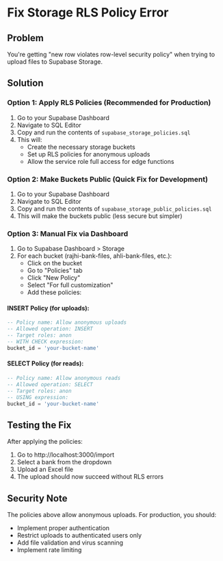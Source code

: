 # Fix Storage RLS Policy Error

## Problem
You're getting "new row violates row-level security policy" when trying to upload files to Supabase Storage.

## Solution

### Option 1: Apply RLS Policies (Recommended for Production)

1. Go to your Supabase Dashboard
2. Navigate to SQL Editor
3. Copy and run the contents of `supabase_storage_policies.sql`
4. This will:
   - Create the necessary storage buckets
   - Set up RLS policies for anonymous uploads
   - Allow the service role full access for edge functions

### Option 2: Make Buckets Public (Quick Fix for Development)

1. Go to your Supabase Dashboard
2. Navigate to SQL Editor
3. Copy and run the contents of `supabase_storage_public_policies.sql`
4. This will make the buckets public (less secure but simpler)

### Option 3: Manual Fix via Dashboard

1. Go to Supabase Dashboard > Storage
2. For each bucket (rajhi-bank-files, ahli-bank-files, etc.):
   - Click on the bucket
   - Go to "Policies" tab
   - Click "New Policy"
   - Select "For full customization"
   - Add these policies:

#### INSERT Policy (for uploads):
```sql
-- Policy name: Allow anonymous uploads
-- Allowed operation: INSERT
-- Target roles: anon
-- WITH CHECK expression:
bucket_id = 'your-bucket-name'
```

#### SELECT Policy (for reads):
```sql
-- Policy name: Allow anonymous reads
-- Allowed operation: SELECT
-- Target roles: anon
-- USING expression:
bucket_id = 'your-bucket-name'
```

## Testing the Fix

After applying the policies:

1. Go to http://localhost:3000/import
2. Select a bank from the dropdown
3. Upload an Excel file
4. The upload should now succeed without RLS errors

## Security Note

The policies above allow anonymous uploads. For production, you should:
- Implement proper authentication
- Restrict uploads to authenticated users only
- Add file validation and virus scanning
- Implement rate limiting